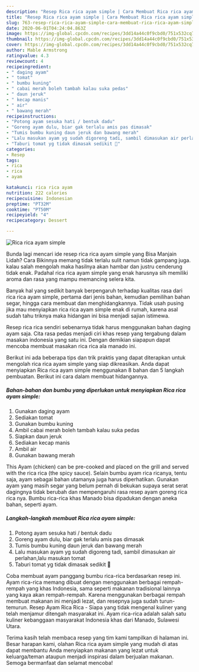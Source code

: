 ```yaml
---
description: "Resep Rica rica ayam simple | Cara Membuat Rica rica ayam simple Yang Enak dan Simpel"
title: "Resep Rica rica ayam simple | Cara Membuat Rica rica ayam simple Yang Enak dan Simpel"
slug: 763-resep-rica-rica-ayam-simple-cara-membuat-rica-rica-ayam-simple-yang-enak-dan-simpel
date: 2020-06-01T04:24:04.863Z
image: https://img-global.cpcdn.com/recipes/3dd14a44c0f9cbd0/751x532cq70/rica-rica-ayam-simple-foto-resep-utama.jpg
thumbnail: https://img-global.cpcdn.com/recipes/3dd14a44c0f9cbd0/751x532cq70/rica-rica-ayam-simple-foto-resep-utama.jpg
cover: https://img-global.cpcdn.com/recipes/3dd14a44c0f9cbd0/751x532cq70/rica-rica-ayam-simple-foto-resep-utama.jpg
author: Mable Armstrong
ratingvalue: 4.3
reviewcount: 4
recipeingredient:
- " daging ayam"
- " tomat"
- " bumbu kuning"
- " cabai merah boleh tambah kalau suka pedas"
- " daun jeruk"
- " kecap manis"
- " air"
- " bawang merah"
recipeinstructions:
- "Potong ayam sesuka hati / bentuk dadu"
- "Goreng ayam dulu, biar gak terlalu amis pas dimasak"
- "Tumis bumbu kuning daun jeruk dan bawang merah"
- "Lalu masukan ayam yg sudah digoreng tadi, sambil dimasukan air perlahan,lalu masukan tomat"
- "Taburi tomat yg tidak dimasak sedikit 🥰"
categories:
- Resep
tags:
- rica
- rica
- ayam

katakunci: rica rica ayam 
nutrition: 222 calories
recipecuisine: Indonesian
preptime: "PT32M"
cooktime: "PT50M"
recipeyield: "4"
recipecategory: Dessert

---
```



![Rica rica ayam simple](https://img-global.cpcdn.com/recipes/3dd14a44c0f9cbd0/751x532cq70/rica-rica-ayam-simple-foto-resep-utama.jpg)

Bunda lagi mencari ide resep rica rica ayam simple yang Bisa Manjain Lidah? Cara Bikinnya memang tidak terlalu sulit namun tidak gampang juga. kalau salah mengolah maka hasilnya akan hambar dan justru cenderung tidak enak. Padahal rica rica ayam simple yang enak harusnya sih memiliki aroma dan rasa yang mampu memancing selera kita.

Banyak hal yang sedikit banyak berpengaruh terhadap kualitas rasa dari rica rica ayam simple, pertama dari jenis bahan, kemudian pemilihan bahan segar, hingga cara membuat dan menghidangkannya. Tidak usah pusing jika mau menyiapkan rica rica ayam simple enak di rumah, karena asal sudah tahu triknya maka hidangan ini bisa menjadi sajian istimewa.

Resep rica rica sendiri sebenarnya tidak harus menggunakan bahan daging ayam saja. Cita rasa pedas menjadi ciri khas resep yang tergabung dalam masakan indonesia yang satu ini. Dengan demikian siapapun dapat mencoba membuat masakan rica rica ala manado ini.


Berikut ini ada beberapa tips dan trik praktis yang dapat diterapkan untuk mengolah rica rica ayam simple yang siap dikreasikan. Anda dapat menyiapkan Rica rica ayam simple menggunakan 8 bahan dan 5 langkah pembuatan. Berikut ini cara dalam membuat hidangannya.

<!--inarticleads1-->

##### Bahan-bahan dan bumbu yang diperlukan untuk menyiapkan Rica rica ayam simple:

1. Gunakan  daging ayam
1. Sediakan  tomat
1. Gunakan  bumbu kuning
1. Ambil  cabai merah boleh tambah kalau suka pedas
1. Siapkan  daun jeruk
1. Sediakan  kecap manis
1. Ambil  air
1. Gunakan  bawang merah


This Ayam (chicken) can be pre-cooked and placed on the grill and served with the rica rica (the spicy sauce). Selain bumbu ayam rica ricanya, tentu saja, ayam sebagai bahan utamanya juga harus diperhatikan. Gunakan ayam yang masih segar yang belum pernah di bekukan supaya serat serat dagingnya tidak berubah dan mempengaruhi rasa resep ayam goreng rica rica nya. Bumbu rica-rica khas Manado bisa dipadukan dengan aneka bahan, seperti ayam. 

<!--inarticleads2-->

##### Langkah-langkah membuat Rica rica ayam simple:

1. Potong ayam sesuka hati / bentuk dadu
1. Goreng ayam dulu, biar gak terlalu amis pas dimasak
1. Tumis bumbu kuning daun jeruk dan bawang merah
1. Lalu masukan ayam yg sudah digoreng tadi, sambil dimasukan air perlahan,lalu masukan tomat
1. Taburi tomat yg tidak dimasak sedikit 🥰


Coba membuat ayam panggang bumbu rica-rica berdasarkan resep ini. Ayam rica-rica memang dibuat dengan menggunakan berbagai rempah-rempah yang khas Indonesia, sama seperti makanan tradisional lainnya yang kaya akan rempah-rempah. Karena menggunakan berbagai rempah membuat makanan ini menjadi lezat, dan resepnya juga sudah turun-temurun. Resep Ayam Rica Rica - Siapa yang tidak mengenal kuliner yang telah menjamur ditengah masyarakat ini. Ayam rica-rica adalah salah satu kuliner kebanggaan masyarakat Indonesia khas dari Manado, Sulawesi Utara. 

Terima kasih telah membaca resep yang tim kami tampilkan di halaman ini. Besar harapan kami, olahan Rica rica ayam simple yang mudah di atas dapat membantu Anda menyiapkan makanan yang lezat untuk keluarga/teman ataupun menjadi inspirasi dalam berjualan makanan. Semoga bermanfaat dan selamat mencoba!
